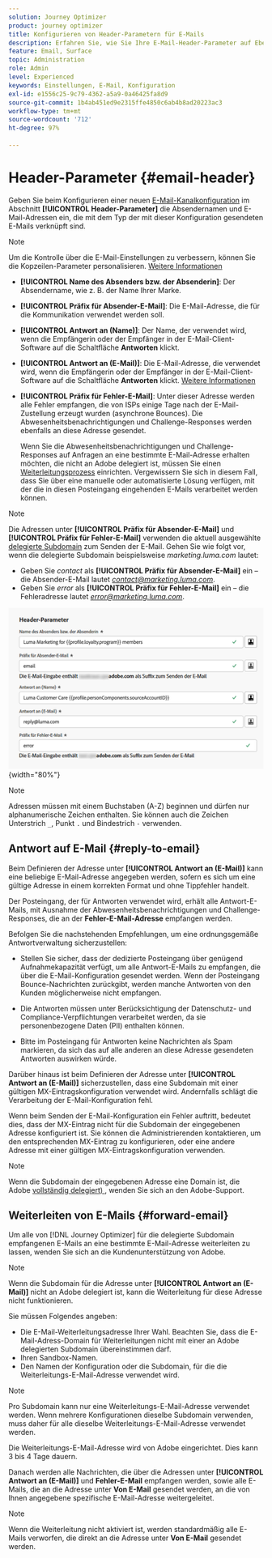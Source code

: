 ```yaml
---
solution: Journey Optimizer
product: journey optimizer
title: Konfigurieren von Header-Parametern für E-Mails
description: Erfahren Sie, wie Sie Ihre E-Mail-Header-Parameter auf Ebene der Kanalkonfiguration einrichten.
feature: Email, Surface
topic: Administration
role: Admin
level: Experienced
keywords: Einstellungen, E-Mail, Konfiguration
exl-id: e1556c25-9c79-4362-a5a9-0a46425fa8d9
source-git-commit: 1b4ab451ed9e2315ffe4850c6ab4b8ad20223ac3
workflow-type: tm+mt
source-wordcount: '712'
ht-degree: 97%

---
```


# Header-Parameter {#email-header}

Geben Sie beim Konfigurieren einer neuen [E-Mail-Kanalkonfiguration](email-settings.md) im Abschnitt **[!UICONTROL Header-Parameter]** die Absendernamen und E-Mail-Adressen ein, die mit dem Typ der mit dieser Konfiguration gesendeten E-Mails verknüpft sind.

>[!NOTE]
>
>Um die Kontrolle über die E-Mail-Einstellungen zu verbessern, können Sie die Kopzeilen-Parameter personalisieren. [Weitere Informationen](../email/surface-personalization.md#personalize-header)

* **[!UICONTROL Name des Absenders bzw. der Absenderin]**: Der Absendername, wie z. B. der Name Ihrer Marke.
* **[!UICONTROL Präfix für Absender-E-Mail]**: Die E-Mail-Adresse, die für die Kommunikation verwendet werden soll.
* **[!UICONTROL Antwort an (Name)]**: Der Name, der verwendet wird, wenn die Empfängerin oder der Empfänger in der E-Mail-Client-Software auf die Schaltfläche **Antworten** klickt.
* **[!UICONTROL Antwort an (E-Mail)]**: Die E-Mail-Adresse, die verwendet wird, wenn die Empfängerin oder der Empfänger in der E-Mail-Client-Software auf die Schaltfläche **Antworten** klickt. [Weitere Informationen](#reply-to-email)
* **[!UICONTROL Präfix für Fehler-E-Mail]**: Unter dieser Adresse werden alle Fehler empfangen, die von ISPs einige Tage nach der E-Mail-Zustellung erzeugt wurden (asynchrone Bounces). Die Abwesenheitsbenachrichtigungen und Challenge-Responses werden ebenfalls an diese Adresse gesendet.

  Wenn Sie die Abwesenheitsbenachrichtigungen und Challenge-Responses auf Anfragen an eine bestimmte E-Mail-Adresse erhalten möchten, die nicht an Adobe delegiert ist, müssen Sie einen [Weiterleitungsprozess](#forward-email) einrichten. Vergewissern Sie sich in diesem Fall, dass Sie über eine manuelle oder automatisierte Lösung verfügen, mit der die in diesen Posteingang eingehenden E-Mails verarbeitet werden können.

>[!NOTE]
>
>Die Adressen unter **[!UICONTROL Präfix für Absender-E-Mail]** und **[!UICONTROL Präfix für Fehler-E-Mail]** verwenden die aktuell ausgewählte [delegierte Subdomain](../configuration/about-subdomain-delegation.md) zum Senden der E-Mail. Gehen Sie wie folgt vor, wenn die delegierte Subdomain beispielsweise *marketing.luma.com* lautet:
>* Geben Sie *contact* als **[!UICONTROL Präfix für Absender-E-Mail]** ein – die Absender-E-Mail lautet *contact@marketing.luma.com*.
>* Geben Sie *error* als **[!UICONTROL Präfix für Fehler-E-Mail]** ein – die Fehleradresse lautet *error@marketing.luma.com*.

![](assets/preset-header.png){width="80%"}

>[!NOTE]
>
>Adressen müssen mit einem Buchstaben (A-Z) beginnen und dürfen nur alphanumerische Zeichen enthalten. Sie können auch die Zeichen Unterstrich `_`, Punkt `.` und Bindestrich `-` verwenden.

## Antwort auf E-Mail {#reply-to-email}

Beim Definieren der Adresse unter **[!UICONTROL Antwort an (E-Mail)]** kann eine beliebige E-Mail-Adresse angegeben werden, sofern es sich um eine gültige Adresse in einem korrekten Format und ohne Tippfehler handelt.

Der Posteingang, der für Antworten verwendet wird, erhält alle Antwort-E-Mails, mit Ausnahme der Abwesenheitsbenachrichtigungen und Challenge-Responses, die an der **Fehler-E-Mail-Adresse** empfangen werden.

Befolgen Sie die nachstehenden Empfehlungen, um eine ordnungsgemäße Antwortverwaltung sicherzustellen:

* Stellen Sie sicher, dass der dedizierte Posteingang über genügend Aufnahmekapazität verfügt, um alle Antwort-E-Mails zu empfangen, die über die E-Mail-Konfiguration gesendet werden. Wenn der Posteingang Bounce-Nachrichten zurückgibt, werden manche Antworten von den Kunden möglicherweise nicht empfangen.

* Die Antworten müssen unter Berücksichtigung der Datenschutz- und Compliance-Verpflichtungen verarbeitet werden, da sie personenbezogene Daten (PII) enthalten können.

* Bitte im Posteingang für Antworten keine Nachrichten als Spam markieren, da sich das auf alle anderen an diese Adresse gesendeten Antworten auswirken würde.

Darüber hinaus ist beim Definieren der Adresse unter **[!UICONTROL Antwort an (E-Mail)]** sicherzustellen, dass eine Subdomain mit einer gültigen MX-Eintragskonfiguration verwendet wird. Andernfalls schlägt die Verarbeitung der E-Mail-Konfiguration fehl.

Wenn beim Senden der E-Mail-Konfiguration ein Fehler auftritt, bedeutet dies, dass der MX-Eintrag nicht für die Subdomain der eingegebenen Adresse konfiguriert ist. Sie können die Administrierenden kontaktieren, um den entsprechenden MX-Eintrag zu konfigurieren, oder eine andere Adresse mit einer gültigen MX-Eintragskonfiguration verwenden.

>[!NOTE]
>
>Wenn die Subdomain der eingegebenen Adresse eine Domain ist, die Adobe [vollständig delegiert) ](../configuration/delegate-subdomain.md#full-subdomain-delegation), wenden Sie sich an den Adobe-Support.

## Weiterleiten von E-Mails {#forward-email}

Um alle von [!DNL Journey Optimizer] für die delegierte Subdomain empfangenen E-Mails an eine bestimmte E-Mail-Adresse weiterleiten zu lassen, wenden Sie sich an die Kundenunterstützung von Adobe.

>[!NOTE]
>
>Wenn die Subdomain für die Adresse unter **[!UICONTROL Antwort an (E-Mail)]** nicht an Adobe delegiert ist, kann die Weiterleitung für diese Adresse nicht funktionieren.

Sie müssen Folgendes angeben:

* Die E-Mail-Weiterleitungsadresse Ihrer Wahl. Beachten Sie, dass die E-Mail-Adress-Domain für Weiterleitungen nicht mit einer an Adobe delegierten Subdomain übereinstimmen darf.
* Ihren Sandbox-Namen.
* Den Namen der Konfiguration oder die Subdomain, für die die Weiterleitungs-E-Mail-Adresse verwendet wird.
  <!--* The current **[!UICONTROL Reply to (email)]** address or **[!UICONTROL Error email]** address set at the channel configuration level.-->

>[!NOTE]
>
>Pro Subdomain kann nur eine Weiterleitungs-E-Mail-Adresse verwendet werden. Wenn mehrere Konfigurationen dieselbe Subdomain verwenden, muss daher für alle dieselbe Weiterleitungs-E-Mail-Adresse verwendet werden.

Die Weiterleitungs-E-Mail-Adresse wird von Adobe eingerichtet. Dies kann 3 bis 4 Tage dauern.

Danach werden alle Nachrichten, die über die Adressen unter **[!UICONTROL Antwort an (E-Mail)]** und **Fehler-E-Mail** empfangen werden, sowie alle E-Mails, die an die Adresse unter **Von E-Mail** gesendet werden, an die von Ihnen angegebene spezifische E-Mail-Adresse weitergeleitet.

>[!NOTE]
>
>Wenn die Weiterleitung nicht aktiviert ist, werden standardmäßig alle E-Mails verworfen, die direkt an die Adresse unter **Von E-Mail** gesendet werden.
